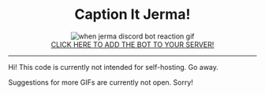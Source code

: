 <div align="center">
    <h1>Caption It Jerma!</h1>
    <img src="https://cdn.discordapp.com/attachments/747100248425365665/975018540371439676/jerma.gif" alt="when jerma discord bot reaction gif"/>
    <br>
    <u><a href="https://discord.com/api/oauth2/authorize?client_id=974744783933276191&scope=applications.commands" target="_blank">CLICK HERE TO ADD THE BOT TO YOUR SERVER!</a></u>
</div>

<hr>

Hi! This code is currently not intended for self-hosting. Go away.

Suggestions for more GIFs are currently not open. Sorry!
